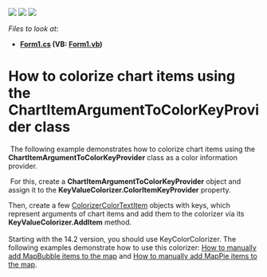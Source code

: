 <!-- default badges list -->
![](https://img.shields.io/endpoint?url=https://codecentral.devexpress.com/api/v1/VersionRange/128576133/14.1.5%2B)
[![](https://img.shields.io/badge/Open_in_DevExpress_Support_Center-FF7200?style=flat-square&logo=DevExpress&logoColor=white)](https://supportcenter.devexpress.com/ticket/details/T140139)
[![](https://img.shields.io/badge/📖_How_to_use_DevExpress_Examples-e9f6fc?style=flat-square)](https://docs.devexpress.com/GeneralInformation/403183)
<!-- default badges end -->
<!-- default file list -->
*Files to look at*:

* **[Form1.cs](./CS/Form1.cs) (VB: [Form1.vb](./VB/Form1.vb))**
<!-- default file list end -->
# How to colorize chart items using the ChartItemArgumentToColorKeyProvider class


<p> The following example demonstrates how to colorize chart items using the <strong>ChartItemArgumentToColorKeyProvider</strong> class as a color information provider.</p>
<p> For this, create a <strong>ChartItemArgumentToColorKeyProvider</strong> object and assign it to the <strong>KeyValueColorizer.ColorItemKeyProvider</strong> property.</p>
<p>Then, create a few <a href="https://documentation.devexpress.com/#WindowsForms/clsDevExpressXtraMapColorizerColorTextItemtopic">ColorizerColorTextItem</a> objects with keys, which represent arguments of chart items and add them to the colorizer via its <strong>KeyValueColorizer.AddItem</strong> method.<br /><br />Starting with the 14.2 version, you should use KeyColorColorizer. The following examples demonstrate how to use this colorizer: <a href="http://devexpress.com/example=T116230">How to manually add MapBubble items to the map</a> and <a href="http://devexpress.com/example=T116241">How to manually add MapPie items to the map</a>.</p>

<br/>


